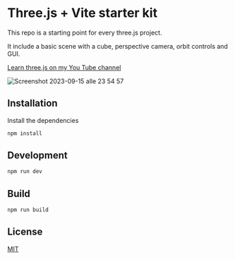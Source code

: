 # Three.js + Vite starter kit

This repo is a starting point for every three.js project. 

It include a basic scene with a cube, perspective camera, orbit controls and GUI.

[Learn three.js on my You Tube channel](https://www.youtube.com/@gianlucalomarco)

![Screenshot 2023-09-15 alle 23 54 57](https://github.com/rock-biter/threejs-starter/assets/74297920/bfc93a26-8606-4c47-8601-f1a106d00f0d)


## Installation
Install the dependencies

```bash
npm install
```

## Development

```bash
npm run dev
````

## Build
```bash
npm run build
```

## License

[MIT](https://choosealicense.com/licenses/mit/)
